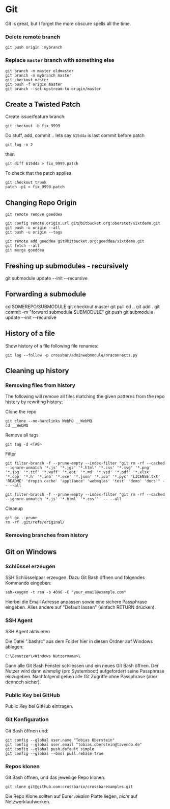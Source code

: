 # Git

Git is great, but I forget the more obscure spells all the time.

### Delete remote branch

	git push origin :mybranch

### Replace `master` branch with something else

	git branch -m master oldmaster
	git branch -m mybranch master
	git checkout master
	git push -f origin master
	git branch --set-upstream-to origin/master


## Create a Twisted Patch

Create issue/feature branch:

	git checkout -b fix_9999

Do stuff, add, commit .. lets say `615d4a` is last commit before patch

	git log -n 2

then

	git diff 615d4a > fix_9999.patch

To check that the patch applies

	git checkout trunk
	patch -p1 < fix_9999.patch

	
## Changing Repo Origin

	git remote remove goeddea
	
	git config remote.origin.url git@bitbucket.org:oberstet/sixtdemo.git
	git push -u origin --all
	git push -u origin --tags
	
	git remote add goeddea git@bitbucket.org:goeddea/sixtdemo.git
	git fetch --all
	git merge goeddea


## Freshing up submodules - recursively

git submodule update --init --recursive


## Forwarding a submodule

cd SOMEREPO/SUBMODULE
git checkout master
git pull
cd ..
git add .
git commit -m "forward submodule SUBMODULE"
git push
git submodule update --init --recursive


## History of a file

Show history of a file following file renames:

	git log --follow -p crossbar/adminwebmodule/oraconnects.py

## Cleaning up history

### Removing files from history

The following will remove all files matching the given patterns from the repo history by rewriting history:

Clone the repo

	git clone --no-hardlinks WebMQ __WebMQ
    cd __WebMQ

Remove all tags

	git tag -d <TAG>

Filter

	git filter-branch -f --prune-empty --index-filter "git rm -rf --cached --ignore-unmatch '*.js' '*.jgz' '*.html' '*.css' '*.svg' '*.png' '*.jpg' '*.ttf' '*.woff' '*.eot' '*.md' '*.vsd' '*.pdf' '*.xlsx' '*.cpp' '*.h' '*.ino' '*.exe' '*.json' '*.ico' '*.pyc' 'LICENSE.txt' 'README' 'dropin.cache' 'appliance' 'webmqlas' 'test' 'demo' 'docs'" -- --all

	git filter-branch -f --prune-empty --index-filter "git rm -rf --cached --ignore-unmatch '*.js' '*.html' '*.css'"  -- --all

Cleanup

	git gc --prune
    rm -rf .git/refs/original/

### Removing branches from history


## Git on Windows

### Schlüssel erzeugen

SSH Schlüsselpaar erzeugen. Dazu Git Bash öffnen und folgendes Kommando eingeben:

	ssh-keygen -t rsa -b 4096 -C "your_email@example.com"

Hierbei die Email Adresse anpassen sowie eine sichere Passphrase eingeben. Alles andere auf "Default lassen" (einfach RETURN drücken).

### SSH Agent

SSH Agent aktivieren

Die Datei ".bashrc" aus dem Folder hier in diesen Ordner auf Windows ablegen:

	C:\Benutzer\<Windows Nutzername>\

Dann alle Git Bash Fenster schliessen und ein neues Git Bash öffnen. Der  Nutzer wird dann _einmalig_ (pro Systemboot) aufgefordert seine Passphrase einzugeben. Nachfolgend gehen alle Git Zugriffe ohne Passphrase (aber dennoch sicher).

### Public Key bei GitHub

Public Key bei GitHub eintragen.

### Git Konfiguration

Git Bash öffnen und:

	git config --global user.name "Tobias Oberstein"
	git config --global user.email "tobias.oberstein@tavendo.de"
	git config --global push.default simple
	git config --global --bool pull.rebase true

### Repos klonen

Git Bash öffnen, und das jeweilige Repo klonen:

	git clone git@github.com:crossbario/crossbarexamples.git

Die Repo Klone sollten auf Eurer _lokalen_ Platte liegen, _nicht_ auf Netzwerklaufwerken.
